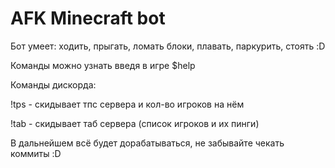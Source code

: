 # AFK Minecraft bot
Бот умеет: ходить, прыгать, ломать блоки, плавать, паркурить, стоять :D

Команды можно узнать введя в игре $help

Команды дискорда: 

!tps - скидывает тпс сервера и кол-во игроков на нём

!tab - скидывает таб сервера (список игроков и их пинги)

В дальнейшем всё будет дорабатываться, не забывайте чекать коммиты :D
